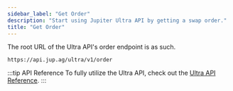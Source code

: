 ```yaml
---
sidebar_label: "Get Order"
description: "Start using Jupiter Ultra API by getting a swap order."
title: "Get Order"
---
```


<head>
    <title>Get Order</title>
    <meta name="twitter:card" content="summary" />
</head>

The root URL of the Ultra API's order endpoint is as such.

```
https://api.jup.ag/ultra/v1/order
```

:::tip API Reference
To fully utilize the Ultra API, check out the [Ultra API Reference](/docs/api/ultra).
:::
